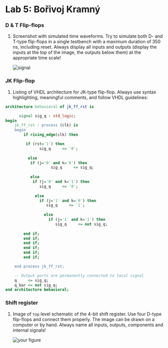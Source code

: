 # Lab 5: Bořivoj Kramný

### D & T Flip-flops

1. Screenshot with simulated time waveforms. Try to simulate both D- and T-type flip-flops in a single testbench with a maximum duration of 350 ns, including reset. Always display all inputs and outputs (display the inputs at the top of the image, the outputs below them) at the appropriate time scale!

   ![signal]()

### JK Flip-flop

1. Listing of VHDL architecture for JK-type flip-flop. Always use syntax highlighting, meaningful comments, and follow VHDL guidelines:

```vhdl
architecture behavioral of jk_ff_rst is

      signal sig_q : std_logic;
begin
    jk_ff_rst : process (clk) is
    begin
        if rising_edge(clk) then

         if (rst='1') then
               sig_q     <= '0';
           
          else
           if (j='0' and k='0') then
                    sig_q     <= sig_q;
                               
           else
            if (j='0' and k='1') then
               sig_q     <= '0';  
                  
             else
               if (j='1' and k='0') then
                  sig_q     <= '1';
                     
                 else
                   if (j='1' and k='1') then
                      sig_q     <= not sig_q;
                        
        end if;                     
        end if;                        
        end if;         
        end if;  
        end if;
        end if;

    end process jk_ff_rst;

    -- Output ports are permanently connected to local signal
    q     <= sig_q;
    q_bar <= not sig_q;
end architecture behavioral;
```

### Shift register

1. Image of `top` level schematic of the 4-bit shift register. Use four D-type flip-flops and connect them properly. The image can be drawn on a computer or by hand. Always name all inputs, outputs, components and internal signals!

   ![your figure]()
